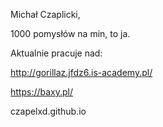 Michał Czaplicki,

1000 pomysłów na min, to ja.

Aktualnie pracuje nad:

http://gorillaz.jfdz6.is-academy.pl/

https://baxy.pl/

czapelxd.github.io